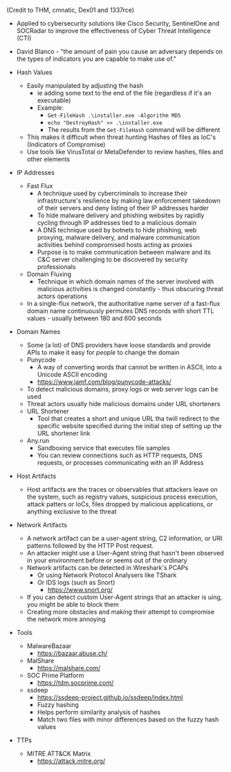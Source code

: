 (Credit to THM, cmnatic, Dex01 and 1337rce)

- Applied to cybersecurity solutions like Cisco Security, SentinelOne and SOCRadar to improve the effectiveness of Cyber Threat Intelligence (CTI)
- David Blanco - "the amount of pain you cause an adversary depends on the types of indicators you are capable to make use of."

- Hash Values
	- Easily manipulated by adjusting the hash
		- ie adding some text to the end of the file (regardless if it's an executable)
		- Example:
			- `Get-FileHash .\installer.exe -Algorithm MD5`
			- `echo "DestroyHash" >> .\installer.exe`
			- The results from the `Get-FileHash` command will be different
	- This makes it difficult when threat hunting Hashes of files as IoC's (Indicators of Compromise)
	- Use tools like VirusTotal or MetaDefender to review hashes, files and other elements

- IP Addresses
	- Fast Flux
		- A technique used by cybercriminals to increase their infrastructure's resilience by making law enforcement takedown of their servers and deny listing of their IP addresses harder
		- To hide malware delivery and phishing websites by rapidly cycling through IP addresses tied to a malicious domain
		- A DNS technique used by botnets to hide phishing, web proxying, malware delivery, and malware communication activities behind compromised hosts acting as proxies
		- Purpose is to make communication between malware and its C&C server challenging to be discovered by security professionals
	- Domain Fluxing
		- Technique in which domain names of the server involved with malicious activities is changed constantly - thus obscuring threat actors operations
	- In a single-flux network, the authoritative name server of a fast-flux domain name continuously permutes DNS records with short TTL values - usually between 180 and 600 seconds

- Domain Names
	- Some (a lot) of DNS providers have loose standards and provide APIs to make it easy for *people* to change the domain
	- Punycode
		- A way of converting words that cannot be written in ASCII, into a Unicode ASCII encoding
		- https://www.jamf.com/blog/punycode-attacks/
	- To detect malicious domains, proxy logs or web server logs can be used
	- Threat actors usually hide malicious domains under URL shorteners
	- URL Shortener
		- Tool that creates a short and unique URL tha twill redirect to the specific website specified during the initial step of setting up the URL shortener link
	- Any.run
		- Sandboxing service that executes file samples
		- You can review connections such as HTTP requests, DNS requests, or processes communicating with an IP Address

- Host Artifacts
	- Host artifacts are the traces or observables that attackers leave on the system, such as registry values, suspicious process execution, attack patters or IoCs, files dropped by malicious applications, or anything exclusive to the threat

- Network Artifacts
	- A network artifact can be a user-agent string, C2 information, or URI patterns followed by the HTTP Post request. 
	- An attacker might use a User-Agent string that hasn't been observed in your environment before or seems out of the ordinary 
	- Network artifacts can be detected in Wireshark's PCAPs
		- Or using Network Protocol Analysers like TShark
		- Or IDS logs (such as Snort)
			- https://www.snort.org/
	- If you can detect custom User-Agent strings that an attacker is uing, you might be able to block them
	- Creating more obstacles and making their attempt to compromise the network more annoying

- Tools
	- MalwareBazaar
		- https://bazaar.abuse.ch/
	- MalShare
		- https://malshare.com/
	- SOC Prime Platform
		- https://tdm.socprime.com/
	- ssdeep
		- https://ssdeep-project.github.io/ssdeep/index.html
		- Fuzzy hashing
		- Helps perform similarity analysis of hashes
		- Match two files with minor differences based on the fuzzy hash values

- TTPs
	- MITRE ATT&CK Matrix
		- https://attack.mitre.org/